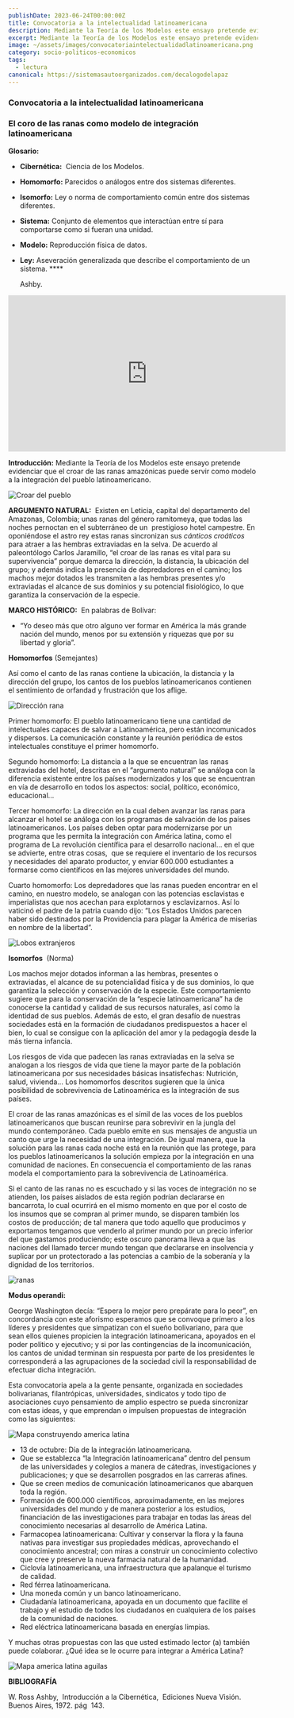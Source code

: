 ```yaml
---
publishDate: 2023-06-24T00:00:00Z
title: Convocatoria a la intelectualidad latinoamericana
description: Mediante la Teoría de los Modelos este ensayo pretende evidenciar que el croar de las ranas amazónicas puede servir como modelo a la integración del pueblo latinoamericano.
excerpt: Mediante la Teoría de los Modelos este ensayo pretende evidenciar que el croar de las ranas amazónicas puede servir como modelo a la integración del pueblo latinoamericano.
image: ~/assets/images/convocatoriaintelectualidadlatinoamericana.png
category: socio-politicos-economicos
tags:
  - lectura
canonical: https://sistemasautoorganizados.com/decalogodelapaz
---
```


### Convocatoria a la intelectualidad latinoamericana

### **El coro de las ranas como modelo de integración latinoamericana**

**Glosario:**

- **Cibernética:**  Ciencia de los Modelos.
- **Homomorfo:** Parecidos o análogos entre dos sistemas diferentes.
- **Isomorfo:** Ley o norma de comportamiento común entre dos sistemas diferentes.
- **Sistema:** Conjunto de elementos que interactúan entre sí para comportarse como si fueran una unidad.
- **Modelo:** Reproducción física de datos.
- **Ley:** Aseveración generalizada que describe el comportamiento de un sistema. ****
    
    Ashby.
    
<iframe width="560" height="315" src="https://www.youtube.com/embed/ddztg3XGNoo?si=mh-pIkpLV9wk8t6v" title="YouTube video player" frameborder="0" allow="accelerometer; autoplay; clipboard-write; encrypted-media; gyroscope; picture-in-picture; web-share" allowfullscreen></iframe>

**Introducción:** Mediante la Teoría de los Modelos este ensayo pretende evidenciar que el croar de las ranas amazónicas puede servir como modelo a la integración del pueblo latinoamericano.

![Croar del pueblo](https://res.cloudinary.com/djciwvvsd/image/upload/v1691035717/Sistemas%20AutoOrganizados/WhatsApp_Image_2023-08-02_at_6.29.13_PM_wkf9jp.jpg)

**ARGUMENTO NATURAL:**  Existen en Leticia, capital del departamento del Amazonas, Colombia; unas ranas del género ramitomeya, que todas las noches pernoctan en el subterráneo de un  prestigioso hotel campestre. En oponiéndose el astro rey estas ranas sincronizan sus *cánticos croáticos* para atraer a las hembras extraviadas en la selva. De acuerdo al paleontólogo Carlos Jaramillo, “el croar de las ranas es vital para su supervivencia” porque demarca la dirección, la distancia, la ubicación del grupo; y además indica la presencia de depredadores en el camino; los machos mejor dotados les transmiten a las hembras presentes y/o extraviadas el alcance de sus dominios y su potencial fisiológico, lo que garantiza la conservación de la especie.

**MARCO HISTÓRICO:**  En palabras de Bolívar:

- “Yo deseo más que otro alguno ver formar en América la más grande nación del mundo, menos por su extensión y riquezas que por su libertad y gloria”.

**Homomorfos** (Semejantes)

Así como el canto de las ranas contiene la ubicación, la distancia y la dirección del grupo, los cantos de los pueblos latinoamericanos contienen el sentimiento de orfandad y frustración que los aflige.

![Dirección rana](https://res.cloudinary.com/djciwvvsd/image/upload/v1691035741/Sistemas%20AutoOrganizados/WhatsApp_Image_2023-08-02_at_6.29.12_PM_yuyyof.jpg)

Primer homomorfo: El pueblo latinoamericano tiene una cantidad de intelectuales capaces de salvar a Latinoamérica, pero están incomunicados y dispersos. La comunicación constante y la reunión periódica de estos intelectuales constituye el primer homomorfo.

Segundo homomorfo: La distancia a la que se encuentran las ranas extraviadas del hotel, descritas en el “argumento natural” se análoga con la diferencia existente entre los países modernizados y los que se encuentran en vía de desarrollo en todos los aspectos: social, político, económico, educacional…

Tercer homomorfo: La dirección en la cual deben avanzar las ranas para alcanzar el hotel se análoga con los programas de salvación de los países latinoamericanos. Los países deben optar para modernizarse por un programa que les permita la integración con América latina, como el programa de La revolución científica para el desarrollo nacional… en el que se advierte, entre otras cosas,  que se requiere el inventario de los recursos y necesidades del aparato productor, y enviar 600.000 estudiantes a formarse como científicos en las mejores universidades del mundo.

Cuarto homomorfo: Los depredadores que las ranas pueden encontrar en el camino, en nuestro modelo, se analogan con las potencias esclavistas e imperialistas que nos acechan para explotarnos y esclavizarnos. Así lo vaticinó el padre de la patria cuando dijo: “Los Estados Unidos parecen haber sido destinados por la Providencia para plagar la América de miserias en nombre de la libertad”.

![Lobos extranjeros](https://res.cloudinary.com/djciwvvsd/image/upload/v1691035759/Sistemas%20AutoOrganizados/WhatsApp_Image_2023-08-02_at_6.57.33_PM_wddyja.jpg)

**Isomorfos**  (Norma)

Los machos mejor dotados informan a las hembras, presentes o extraviadas, el alcance de su potencialidad física y de sus dominios, lo que garantiza la selección y conservación de la especie. Este comportamiento sugiere que para la conservación de la “especie latinoamericana” ha de conocerse la cantidad y calidad de sus recursos naturales, así como la identidad de sus pueblos. Además de esto, el gran desafío de nuestras sociedades está en la formación de ciudadanos predispuestos a hacer el bien, lo cual se consigue con la aplicación del amor y la pedagogía desde la más tierna infancia.

Los riesgos de vida que padecen las ranas extraviadas en la selva se analogan a los riesgos de vida que tiene la mayor parte de la población latinoamericana por sus necesidades básicas insatisfechas: Nutrición, salud, vivienda… Los homomorfos descritos sugieren que la única posibilidad de sobrevivencia de Latinoamérica es la integración de sus países.

El croar de las ranas amazónicas es el símil de las voces de los pueblos latinoamericanos que buscan reunirse para sobrevivir en la jungla del mundo contemporáneo. Cada pueblo emite en sus mensajes de angustia un canto que urge la necesidad de una integración. De igual manera, que la solución para las ranas cada noche está en la reunión que las protege, para los pueblos latinoamericanos la solución empieza por la integración en una comunidad de naciones. En consecuencia el comportamiento de las ranas modela el comportamiento para la sobrevivencia de Latinoamérica.

Si el canto de las ranas no es escuchado y si las voces de integración no se atienden, los países aislados de esta región podrían declararse en bancarrota, lo cual ocurrirá en el mismo momento en que por el costo de los insumos que se compran al primer mundo, se disparen también los costos de producción; de tal manera que todo aquello que producimos y exportamos tengamos que venderlo al primer mundo por un precio inferior del que gastamos produciendo; este oscuro panorama lleva a que las naciones del llamado tercer mundo tengan que declararse en insolvencia y suplicar por un protectorado a las potencias a cambio de la soberanía y la dignidad de los territorios.

![ranas](https://res.cloudinary.com/djciwvvsd/image/upload/v1691035991/Sistemas%20AutoOrganizados/WhatsApp_Image_2023-08-02_at_6.34.33_PM_ovkw0g.jpg)

**Modus operandi:**

George Washington decía: “Espera lo mejor pero prepárate para lo peor”, en concordancia con este aforismo esperamos que se convoque primero a los líderes y presidentes que simpatizan con el sueño bolivariano, para que sean ellos quienes propicien la integración latinoamericana, apoyados en el poder político y ejecutivo; y si por las contingencias de la incomunicación, los cantos de unidad terminan sin respuesta por parte de los presidentes le corresponderá a las agrupaciones de la sociedad civil la responsabilidad de efectuar dicha integración.

Esta convocatoria apela a la gente pensante, organizada en sociedades bolivarianas, filantrópicas, universidades, sindicatos y todo tipo de asociaciones cuyo pensamiento de amplio espectro se pueda sincronizar con estas ideas, y que emprendan o impulsen propuestas de integración como las siguientes:

![Mapa construyendo america latina](https://res.cloudinary.com/djciwvvsd/image/upload/v1691035783/Sistemas%20AutoOrganizados/WhatsApp_Image_2023-08-02_at_6.48.24_PM_uvvgkt.jpg)


- 13 de octubre: Día de la integración latinoamericana.
- Que se establezca “la Integración latinoamericana” dentro del pensum de las universidades y colegios a manera de cátedras, investigaciones y publicaciones; y que se desarrollen posgrados en las carreras afines.
- Que se creen medios de comunicación latinoamericanos que abarquen toda la región.
- Formación de 600.000 científicos, aproximadamente, en las mejores universidades del mundo y de manera posterior a los estudios, financiación de las investigaciones para trabajar en todas las áreas del conocimiento necesarias al desarrollo de América Latina.
- Farmacopea latinoamericana: Cultivar y conservar la flora y la fauna nativas para investigar sus propiedades médicas, aprovechando el conocimiento ancestral; con miras a construir un conocimiento colectivo que cree y preserve la nueva farmacia natural de la humanidad.
- Ciclovía latinoamericana, una infraestructura que apalanque el turismo de calidad.
- Red férrea latinoamericana.
- Una moneda común y un banco latinoamericano.
- Ciudadanía latinoamericana, apoyada en un documento que facilite el trabajo y el estudio de todos los ciudadanos en cualquiera de los países de la comunidad de naciones.
- Red eléctrica latinoamericana basada en energías limpias.

Y muchas otras propuestas con las que usted estimado lector (a) también puede colaborar. ¿Qué idea se le ocurre para integrar a América Latina?

![Mapa america latina aguilas](https://res.cloudinary.com/djciwvvsd/image/upload/v1691035806/Sistemas%20AutoOrganizados/WhatsApp_Image_2023-08-02_at_6.50.25_PM_kwrz2v.jpg)

**BIBLIOGRAFÍA**

W. Ross Ashby,  Introducción a la Cibernética,  Ediciones Nueva Visión.  Buenos Aires, 1972. pág  143.
